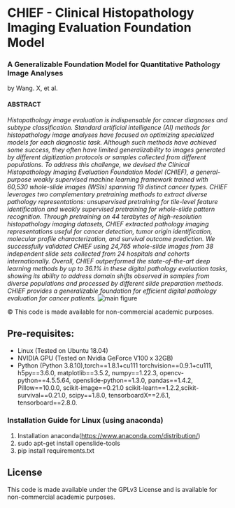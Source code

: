 # CHIEF - Clinical Histopathology Imaging Evaluation Foundation Model


### A Generalizable Foundation Model for Quantitative Pathology Image Analyses 

by Wang. X, et al.

#### ABSTRACT 
*Histopathology image evaluation is indispensable for cancer diagnoses and subtype classification. Standard
artificial intelligence (AI) methods for histopathology image analyses have focused on optimizing specialized models for each diagnostic task. Although such methods have achieved some success, they often have
limited generalizability to images generated by different digitization protocols or samples collected from different populations. To address this challenge, we devised the Clinical Histopathology Imaging Evaluation
Foundation Model (CHIEF), a general-purpose weakly supervised machine learning framework trained with
60,530 whole-slide images (WSIs) spanning 19 distinct cancer types. CHIEF leverages two complementary
pretraining methods to extract diverse pathology representations: unsupervised pretraining for tile-level feature identification and weakly supervised pretraining for whole-slide pattern recognition. Through pretraining
on 44 terabytes of high-resolution histopathology imaging datasets, CHIEF extracted pathology imaging representations useful for cancer detection, tumor origin identification, molecular profile characterization, and
survival outcome prediction. We successfully validated CHIEF using 24,765 whole-slide images from 38 independent slide sets collected from 24 hospitals and cohorts internationally. Overall, CHIEF outperformed the
state-of-the-art deep learning methods by up to 36.1% in these digital pathology evaluation tasks, showing its
ability to address domain shifts observed in samples from diverse populations and processed by different slide
preparation methods. CHIEF provides a generalizable foundation for efficient digital pathology evaluation for
cancer patients.*
![main figure](https://github.com/hms-dbmi/CHIEF/assets/31292151/022b0829-6e3c-4ffa-92a0-645622949fab)

© This code is made available for non-commercial academic purposes. 

## Pre-requisites:
* Linux (Tested on Ubuntu 18.04)
* NVIDIA GPU (Tested on Nvidia GeForce V100 x 32GB)
* Python (Python 3.8.10),torch==1.8.1+cu111
torchvision==0.9.1+cu111, h5py==3.6.0, matplotlib==3.5.2, numpy==1.22.3, opencv-python==4.5.5.64, openslide-python==1.3.0, pandas==1.4.2, Pillow==10.0.0, scikit-image==0.21.0
scikit-learn==1.2.2,scikit-survival==0.21.0, scipy==1.8.0, tensorboardX==2.6.1, tensorboard==2.8.0.

### Installation Guide for Linux (using anaconda)
1. Installation anaconda(https://www.anaconda.com/distribution/)
2. sudo apt-get install openslide-tools
3. pip install requirements.txt

## License
This code is made available under the GPLv3 License and is available for non-commercial academic purposes. 

